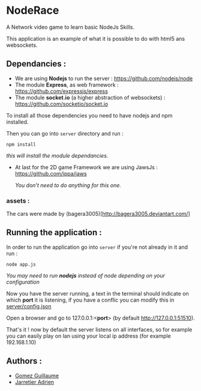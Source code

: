 # NodeRace
A Network video game to learn basic NodeJs Skills.

This application is an example of what it is possible to do with html5 ans websockets.

## Dependancies :

- We are using **Nodejs** to run the server : https://github.com/nodejs/node
- The module **Express**, as web framework : https://github.com/expressjs/express
- The module **socket.io** (a higher abstraction of websockets) : https://github.com/socketio/socket.io

To install all those dependencies you need to have nodejs and npm installed.

Then you can go into `server` directory and run :
```
npm install
```
*this will install the module dependancies.*

- At last for the 2D game Framework we are using JawsJs : https://github.com/ippa/jaws

  *You don't need to do anything for this one.*

### assets :

The cars were made by (bagera3005)[http://bagera3005.deviantart.com/]

## Running the application :

In order to run the application go into `server` if you're not already in it and run :
```
node app.js
```
*You may need to run __nodejs__ instead of node depending on your configuration*

Now you have the server running, a text in the terminal should indicate on which **port** it is listening, if you have a conflic you can modify this in [server/config.json](server/config.json) 

Open a browser and go to 127.0.0.1:<**port**> (by default http://127.0.0.1:51510).

That's it ! now by default the server listens on all interfaces, so for example you can easily play on lan using your local ip address (for example 192.168.1.10)

## Authors :
- [Gomez Guillaume](https://github.com/guillaume-gomez)
- [Jarretier Adrien](https://github.com/AdrienJarretier)
